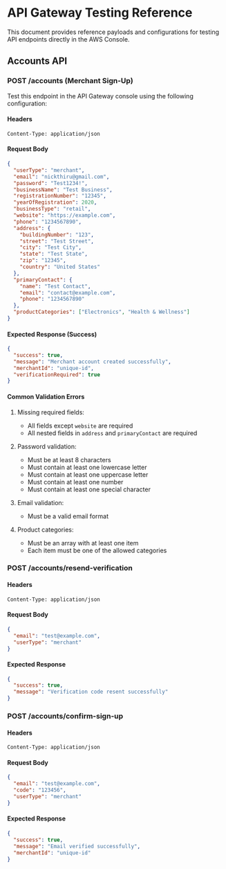 # API Gateway Testing Reference

This document provides reference payloads and configurations for testing API endpoints directly in the AWS Console.

## Accounts API

### POST /accounts (Merchant Sign-Up)

Test this endpoint in the API Gateway console using the following configuration:

#### Headers

```
Content-Type: application/json
```

#### Request Body

```json
{
  "userType": "merchant",
  "email": "nickthiru@gmail.com",
  "password": "Test1234!",
  "businessName": "Test Business",
  "registrationNumber": "12345",
  "yearOfRegistration": 2020,
  "businessType": "retail",
  "website": "https://example.com",
  "phone": "1234567890",
  "address": {
    "buildingNumber": "123",
    "street": "Test Street",
    "city": "Test City",
    "state": "Test State",
    "zip": "12345",
    "country": "United States"
  },
  "primaryContact": {
    "name": "Test Contact",
    "email": "contact@example.com",
    "phone": "1234567890"
  },
  "productCategories": ["Electronics", "Health & Wellness"]
}
```

#### Expected Response (Success)

```json
{
  "success": true,
  "message": "Merchant account created successfully",
  "merchantId": "unique-id",
  "verificationRequired": true
}
```

#### Common Validation Errors

1. Missing required fields:

   - All fields except `website` are required
   - All nested fields in `address` and `primaryContact` are required

2. Password validation:

   - Must be at least 8 characters
   - Must contain at least one lowercase letter
   - Must contain at least one uppercase letter
   - Must contain at least one number
   - Must contain at least one special character

3. Email validation:

   - Must be a valid email format

4. Product categories:
   - Must be an array with at least one item
   - Each item must be one of the allowed categories

### POST /accounts/resend-verification

#### Headers

```
Content-Type: application/json
```

#### Request Body

```json
{
  "email": "test@example.com",
  "userType": "merchant"
}
```

#### Expected Response

```json
{
  "success": true,
  "message": "Verification code resent successfully"
}
```

### POST /accounts/confirm-sign-up

#### Headers

```
Content-Type: application/json
```

#### Request Body

```json
{
  "email": "test@example.com",
  "code": "123456",
  "userType": "merchant"
}
```

#### Expected Response

```json
{
  "success": true,
  "message": "Email verified successfully",
  "merchantId": "unique-id"
}
```
